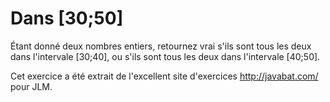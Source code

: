 # Dans [30;50] #
Étant donné deux nombres entiers, retournez vrai s'ils sont tous les deux
dans l'intervale [30;40], ou s'ils sont tous les deux dans l'intervale
[40;50].

Cet exercice a été extrait de l'excellent site d'exercices
http://javabat.com/ pour JLM.

